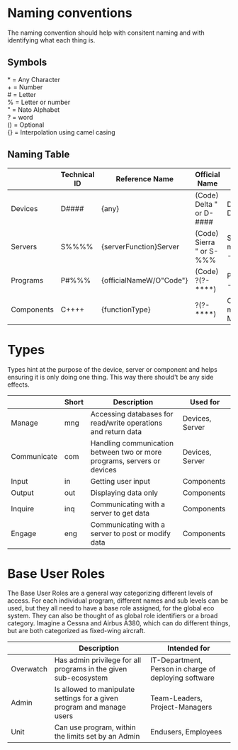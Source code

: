# Naming conventions

The naming convention should help with consitent naming and with identifying what each thing is.

## Symbols

\* = Any Character <br>
\+ = Number <br>
\# = Letter <br>
\% = Letter or number <br>
\" = Nato Alphabet <br>
\? = word <br>
\() = Optional <br>
\{} = Interpolation using camel casing <br>

## Naming Table

|            | Technical ID | Reference Name          | Official Name                | Example 1                               | Example 2                           |
| ---------- | ------------ | ----------------------- | ---------------------------- | --------------------------------------- | ----------------------------------- |
| Devices    | D\#\#\#\#    | {any}                   | (Code) Delta " or D-\#\#\#\# | DZTDI - raspi - Delta Omega             | DHOLW - homeComputer - D-HOLW       |
| Servers    | S\%\%\%\%    | {serverFunction}Server  | (Code) Sierra " or S-\%\%\%  | S1452 - mngCaseiumServer - Sierra Alpha | S1352 - comSideToMain - Code S-135  |
| Programs   | P\#\%\%\%    | {officialNameW/O"Code"} | (Code) ?(?-\*\*\*\*)         | PC133 - caesium - Code Caesium          | PRT02 - roamingTool - Roaming-Tool  |
| Components | C\+\+\+\+    | {functionType}          | ?(?-\*\*\*\*)                | C1508 - mainMenuIn - Main Menu          | C4587 - alertModalOut - Alert-Modal |

# Types

Types hint at the purpose of the device, server or component and helps ensuring it is only doing one thing. This way there should't be any side effects.

|             | Short | Description                                                             | Used for        |
| ----------- | ----- | ----------------------------------------------------------------------- | --------------- |
| Manage      | mng   | Accessing databases for read/write operations and return data           | Devices, Server |
| Communicate | com   | Handling communication between two or more programs, servers or devices | Devices, Server |
| Input       | in    | Getting user input                                                      | Components      |
| Output      | out   | Displaying data only                                                    | Components      |
| Inquire     | inq   | Communicating with a server to get data                                 | Components      |
| Engage      | eng   | Communicating with a server to post or modify data                      | Components      |

# Base User Roles

The Base User Roles are a general way categorizing different levels of access. For each individual program, different names and sub levels can be used, but they all need to have a base role assigned, for the global eco system. They can also be thought of as global role identifiers or a broad category. Imagine a Cessna and Airbus A380, which can do different things, but are both categorized as fixed-wing aircraft.

|           | Description                                                            | Intended for                                          |
| --------- | ---------------------------------------------------------------------- | ----------------------------------------------------- |
| Overwatch | Has admin privilege for all programs in the given sub-ecosystem        | IT-Department, Person in charge of deploying software |
| Admin     | Is allowed to manipulate settings for a given program and manage users | Team-Leaders, Project-Managers                        |
| Unit      | Can use program, within the limits set by an Admin                     | Endusers, Employees                                   |
